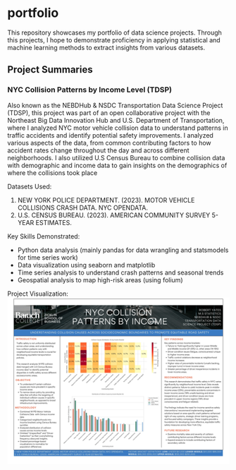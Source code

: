 # portfolio

This repository showcases my portfolio of data science projects. Through this projects, I hope to demonstrate proficiency in applying statistical and machine learning methods to extract insights from various datasets.

## Project Summaries
### NYC Collision Patterns by Income Level (TDSP)
Also known as the NEBDHub & NSDC Transportation Data Science Project (TDSP), this project was part of an open collaborative project with the Northeast Big Data Innovation Hub and U.S. Department of Transportation, where I analyzed NYC motor vehicle collision data to understand patterns in traffic accidents and identify potential safety improvements. I analyzed various aspects of the data, from common contributing factors to how accident rates change throughout the day and across different neighborhoods. I also utilized U.S Census Bureau to combine collision data with demographic and income data to gain insights on the demographics of where the collisions took place

Datasets Used:
1. NEW YORK POLICE DEPARTMENT. (2023). MOTOR VEHICLE COLLISIONS CRASH DATA. NYC OPENDATA.
2. U.S. CENSUS BUREAU. (2023). AMERICAN COMMUNITY SURVEY 5-YEAR ESTIMATES.

Key Skills Demonstrated:
* Python data analysis (mainly pandas for data wrangling and statsmodels for time series work)
* Data visualization using seaborn and matplotlib
* Time series analysis to understand crash patterns and seasonal trends
* Geospatial analysis to map high-risk areas (using folium)

Project Visualization:
![Alt text](NYC%20Collision%20Patterns%20by%20Income%20Level%20(TDSP)/TDSP%20Posterboard.jpg)
